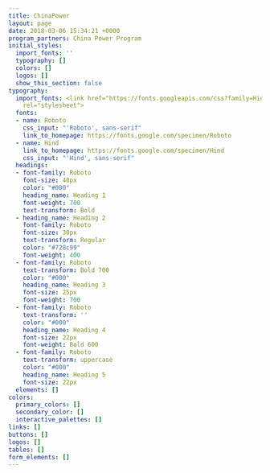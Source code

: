 ```yaml
---
title: ChinaPower
layout: page
date: 2018-03-06 15:34:21 +0000
program_partners: China Power Program
initial_styles:
  import_fonts: ''
  typography: []
  colors: []
  logos: []
  show_this_section: false
typography:
  import_fonts: <link href="https://fonts.googleapis.com/css?family=Hind|Roboto:400,600,700"
    rel="stylesheet">
  fonts:
  - name: Roboto
    css_input: "'Roboto', sans-serif"
    link_to_homepage: https://fonts.google.com/specimen/Roboto
  - name: Hind
    link_to_homepage: https://fonts.google.com/specimen/Hind
    css_input: "'Hind', sans-serif"
  headings:
  - font-family: Roboto
    font-size: 48px
    color: "#000"
    heading_name: Heading 1
    font-weight: 700
    text-transform: Bold
  - heading_name: Heading 2
    font-family: Roboto
    font-size: 30px
    text-transform: Regular
    color: "#728c99"
    font-weight: 400
  - font-family: Roboto
    text-transform: Bold 700
    color: "#000"
    heading_name: Heading 3
    font-size: 25px
    font-weight: 700
  - font-family: Roboto
    text-transform: ''
    color: "#000"
    heading_name: Heading 4
    font-size: 22px
    font-weight: Bold 600
  - font-family: Roboto
    text-transform: uppercase
    color: "#000"
    heading_name: Heading 5
    font-size: 22px
  elements: []
colors:
  primary_colors: []
  secondary_color: []
  interactive_palettes: []
links: []
buttons: []
logos: []
tables: []
form_elements: []
---
```

